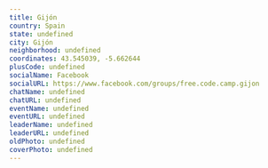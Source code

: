 ```yaml
---
title: Gijón
country: Spain
state: undefined
city: Gijón
neighborhood: undefined
coordinates: 43.545039, -5.662644
plusCode: undefined
socialName: Facebook
socialURL: https://www.facebook.com/groups/free.code.camp.gijon
chatName: undefined
chatURL: undefined
eventName: undefined
eventURL: undefined
leaderName: undefined
leaderURL: undefined
oldPhoto: undefined
coverPhoto: undefined
---
```

